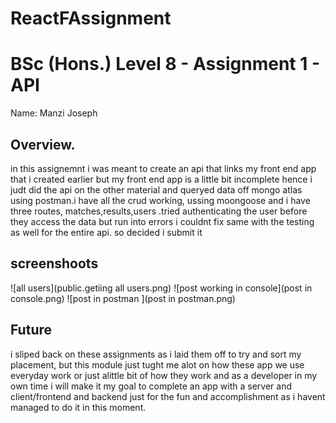 # ReactFAssignment

# BSc (Hons.) Level 8 - Assignment 1 - API

Name: Manzi Joseph

## Overview.
in this assignemnt i was meant to create an api that links my front end app that i created earlier but my front end app is a little bit incomplete hence i judt did the api on the other material and queryed data off mongo atlas using postman.i have all the crud working, ussing moongoose and i have three routes, matches,results,users .tried authenticating the user before they access the data but run into errors i couldnt fix same with the testing as well for the entire api. so decided i submit it 

## screenshoots
![all users](public.getiing all users.png)
![post working in console](post in console.png)
![post in postman ](post in postman.png)

## Future
i sliped back on these assignments as i laid them off to try and sort my placement, but this module just tught me alot on how these app we use everyday work or just alittle bit of how they work and as a developer in my own time i will make it my goal to complete an app with a server and client/frontend and backend just for the fun and accomplishment as i havent managed to do it in this moment.
